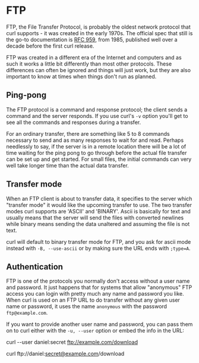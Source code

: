 # FTP

FTP, the File Transfer Protocol, is probably the oldest network protocol that
curl supports - it was created in the early 1970s. The official spec that
still is the go-to documentation is [RFC 959](http://www.ietf.org/rfc/rfc959.txt),
from 1985, published well over a decade before the first curl release.

FTP was created in a different era of the Internet and computers and as such it
works a little bit differently than most other protocols. These differences
can often be ignored and things will just work, but they are also
important to know at times when things don't run as planned.

## Ping-pong

The FTP protocol is a command and response protocol; the client sends a
command and the server responds. If you use curl's `-v` option you'll get to
see all the commands and responses during a transfer.

For an ordinary transfer, there are something like 5 to 8 commands necessary
to send and as many responses to wait for and read. Perhaps needlessly to say,
if the server is in a remote location there will be a lot of time waiting
for the ping pong to go through before the actual file transfer can be set up
and get started. For small files, the initial commands can very well take
longer time than the actual data transfer.

## Transfer mode

When an FTP client is about to transfer data, it specifies to the server which
"transfer mode" it would like the upcoming transfer to use. The two transfer modes
curl supports are 'ASCII' and 'BINARY'. Ascii is basically for text and
usually means that the server will send the files with converted newlines
while binary means sending the data unaltered and assuming the file is not
text.

curl will default to binary transfer mode for FTP, and you ask for ascii mode
instead with `-B, --use-ascii` or by making sure the URL ends with `;type=A`.

## Authentication

FTP is one of the protocols you normally don't access without a user name and
password. It just happens that for systems that allow "anonymous" FTP access
you can login with pretty much any name and password you like. When curl is
used on an FTP URL to do transfer without any given user name or password, it
uses the name `anonymous` with the password `ftp@example.com`.

If you want to provide another user name and password, you can pass them on to
curl either with the `-u, --user` option or embed the info in the URL:

   curl --user daniel:secret ftp://example.com/download

   curl ftp://daniel:secret@example.com/download
